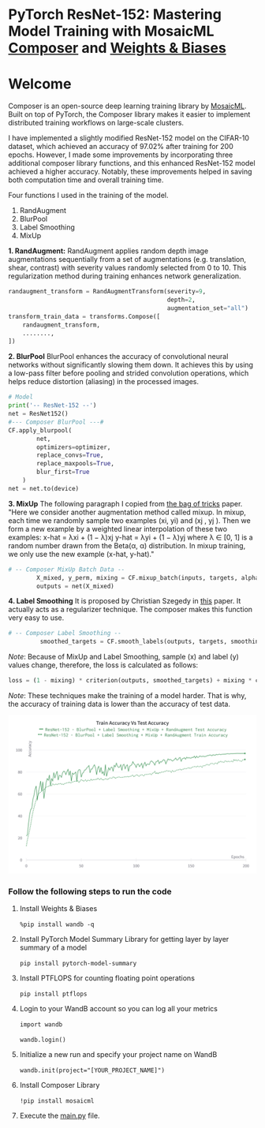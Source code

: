# PyTorch ResNet-152: Mastering Model Training with MosaicML [Composer](https://www.mosaicml.com/composer) and [Weights & Biases](https://wandb.ai/)

# **Welcome**

Composer is an open-source deep learning training library by [MosaicML](https://www.mosaicml.com/). Built on top of PyTorch, the Composer library makes it easier to implement distributed training workflows on large-scale clusters.

I have implemented a slightly modified ResNet-152 model on the CIFAR-10 dataset, which achieved an accuracy of 97.02% after training for 200 epochs. However, I made some improvements by incorporating three additional composer library functions, and this enhanced ResNet-152 model achieved a higher accuracy. Notably, these improvements helped in saving both computation time and overall training time.

Four functions I used in the training of the model.
1. RandAugment
2. BlurPool
3. Label Smoothing
4. MixUp

**1. RandAugment:**
   RandAugment applies random depth image augmentations sequentially from a set of augmentations (e.g. translation, shear, contrast) with severity values randomly selected from 0 to 10. This regularization method during training enhances network generalization.
<!--pytest.mark.filterwarnings(r'ignore:Some targets have less than 1 total probability:UserWarning')-->
<!--pytest.mark.filterwarnings('ignore:Cannot split tensor of length .* into batches of size 128.*:UserWarning')-->
```python
randaugment_transform = RandAugmentTransform(severity=9,
                                             depth=2,
                                             augmentation_set="all")
transform_train_data = transforms.Compose([
    randaugment_transform,
    ........,
])
```

**2. BlurPool**
BlurPool enhances the accuracy of convolutional neural networks without significantly slowing them down. It achieves this by using a low-pass filter before pooling and strided convolution operations, which helps reduce distortion (aliasing) in the processed images.
<!--pytest.mark.filterwarnings(r'ignore:Some targets have less than 1 total probability:UserWarning')-->
<!--pytest.mark.filterwarnings('ignore:Cannot split tensor of length .* into batches of size 128.*:UserWarning')-->
```python
# Model
print('-- ResNet-152 --')
net = ResNet152()
#--- Composer BlurPool ---#
CF.apply_blurpool(
        net,
        optimizers=optimizer,
        replace_convs=True,
        replace_maxpools=True,
        blur_first=True
    )
net = net.to(device)
```

**3. MixUp**
The following paragraph I copied from [the bag of tricks](https://arxiv.org/abs/1812.01187) paper. 
"Here we consider another augmentation method called mixup. In mixup, each time we randomly sample two examples (xi, yi) and (xj , yj ). Then we form a new example by a weighted linear interpolation of these two examples:
x-hat = λxi + (1 − λ)xj
y-hat = λyi + (1 − λ)yj 
where λ ∈ [0, 1] is a random number drawn from the Beta(α, α) distribution. In mixup training, we only use the new example (x-hat, y-hat)."
<!--pytest.mark.filterwarnings(r'ignore:Some targets have less than 1 total probability:UserWarning')-->
<!--pytest.mark.filterwarnings('ignore:Cannot split tensor of length .* into batches of size 128.*:UserWarning')-->
```python
# -- Composer MixUp Batch Data -- 
        X_mixed, y_perm, mixing = CF.mixup_batch(inputs, targets, alpha=0.2)
        outputs = net(X_mixed)
```

**4. Label Smoothing**
It is proposed by Christian Szegedy in [this](https://arxiv.org/abs/1512.00567) paper. It actually acts as a regularizer technique. The composer makes this function very easy to use.
<!--pytest.mark.filterwarnings(r'ignore:Some targets have less than 1 total probability:UserWarning')-->
<!--pytest.mark.filterwarnings('ignore:Cannot split tensor of length .* into batches of size 128.*:UserWarning')-->
```python
# -- Composer Label Smoothing --
         smoothed_targets = CF.smooth_labels(outputs, targets, smoothing=0.1)
```
*Note*: Because of MixUp and Label Smoothing, sample (x) and label (y) values change, therefore, the loss is calculated as follows:
<!--pytest.mark.filterwarnings(r'ignore:Some targets have less than 1 total probability:UserWarning')-->
<!--pytest.mark.filterwarnings('ignore:Cannot split tensor of length .* into batches of size 128.*:UserWarning')-->
```python
loss = (1 - mixing) * criterion(outputs, smoothed_targets) + mixing * criterion(outputs, y_perm)
```

*Note*: These techniques make the training of a model harder. That is why, the accuracy of training data is lower than the accuracy of test data. 

![Train Vs Test Accuracy](TrainVsTest.png)

### Follow the following steps to run the code

1. Install Weights & Biases
   
    ```%pip install wandb -q```  
2. Install PyTorch Model Summary Library for getting layer by layer summary of a model

    ```pip install pytorch-model-summary```
3. Install PTFLOPS for counting floating point operations

    ```pip install ptflops```
4. Login to your WandB account so you can log all your metrics

    ```import wandb```
   
    ```wandb.login()```
5. Initialize a new run and specify your project name on WandB

    ```wandb.init(project="[YOUR_PROJECT_NAME]")```
6. Install Composer Library

   ```!pip install mosaicml```
7. Execute the [main.py](https://github.com/abdulsam/Better_Fatser_Models_with_Composer/blob/main/main.py) file.
